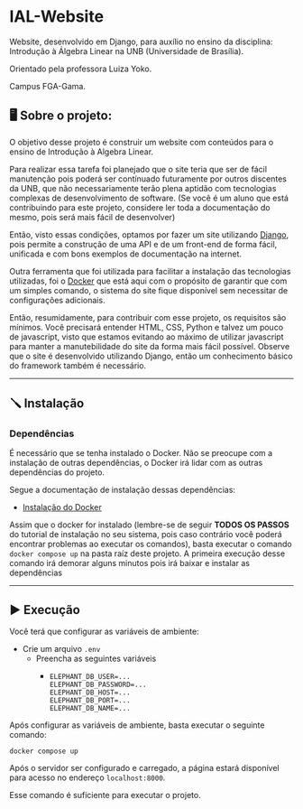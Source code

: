 # IAL-Website
Website, desenvolvido em Django, para auxílio no ensino da disciplina: Introdução à Álgebra Linear na UNB (Universidade de Brasília).

Orientado pela professora Luiza Yoko.

Campus FGA-Gama.

## 🖥 Sobre o projeto:

O objetivo desse projeto é construir um website com conteúdos para o ensino de
Introdução à Algebra Linear.

Para realizar essa tarefa foi planejado que o site teria que ser de fácil 
manutenção pois poderá ser contínuado futuramente por outros discentes da UNB, 
que não necessariamente terão plena aptidão com tecnologias complexas de 
desenvolvimento de software. (Se você é um aluno que está contribuindo para 
este projeto, considere ler toda a documentação do mesmo, pois será mais 
fácil de desenvolver)

Então, visto essas condições, optamos por fazer um site utilizando 
[Django](https://www.djangoproject.com/), pois permite a construção de uma API
e de um front-end de forma fácil, unificada e com bons exemplos de documentação
na internet.

Outra ferramenta que foi utilizada para facilitar a instalação das tecnologias
utilizadas, foi o [Docker](https://www.docker.com/) que está aqui com o 
propósito de garantir que com um simples comando, o sistema do site fique 
disponível sem necessitar de configurações adicionais.

Então, resumidamente, para contribuir com esse projeto, os requisitos são 
mínimos. Você precisará entender HTML, CSS, Python e talvez um pouco de 
javascript, visto que estamos evitando ao máximo de utilizar javascript para 
manter a manutebilidade do site da forma mais fácil possível. 
Observe que o site é desenvolvido utilizando Django, então um conhecimento 
básico do framework também é necessário.


---

## 🪛 Instalação

### Dependências

É necessário que se tenha instalado o Docker. 
Não se preocupe com a instalação de outras dependências, 
o Docker irá lidar com as outras dependências do projeto.

Segue a documentação de instalação dessas dependências:

- [Instalação do Docker](https://docs.docker.com/get-docker/)

Assim que o docker for instalado (lembre-se de seguir <b>TODOS OS PASSOS</b> do tutorial de instalação no seu sistema, pois caso contrário você poderá encontrar problemas ao executar os comandos),
 basta executar o comando `docker compose up` na pasta raíz deste projeto. 
A primeira execução desse comando irá demorar alguns minutos pois irá baixar e instalar as dependências

---

## ▶️ Execução

Você terá que configurar as variáveis de ambiente:
 - Crie um arquivo `.env`
   - Preencha as seguintes variáveis
     - ```shell
       ELEPHANT_DB_USER=...
       ELEPHANT_DB_PASSWORD=...
       ELEPHANT_DB_HOST=...
       ELEPHANT_DB_PORT=...
       ELEPHANT_DB_NAME=...
       ```


Após configurar as variáveis de ambiente, basta executar o seguinte comando:

```
docker compose up
```

Após o servidor ser configurado e carregado, a página estará disponível para acesso no endereço `localhost:8000`.

Esse comando é suficiente para executar o projeto.

